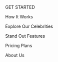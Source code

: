 GET STARTED
 
How It Works  

Explore Our Celebrities 

Stand Out Features 

Pricing Plans 

About Us 
